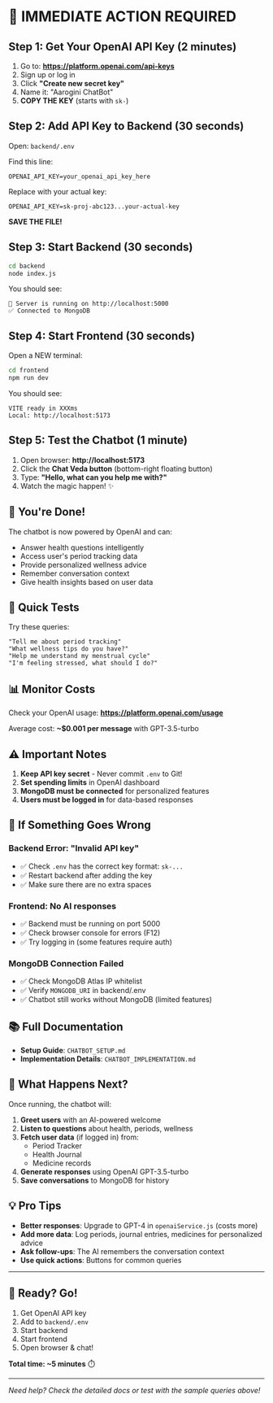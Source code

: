 # 🎯 IMMEDIATE ACTION REQUIRED

## Step 1: Get Your OpenAI API Key (2 minutes)

1. Go to: **https://platform.openai.com/api-keys**
2. Sign up or log in
3. Click **"Create new secret key"**
4. Name it: "Aarogini ChatBot"
5. **COPY THE KEY** (starts with `sk-`)

## Step 2: Add API Key to Backend (30 seconds)

Open: `backend/.env`

Find this line:
```env
OPENAI_API_KEY=your_openai_api_key_here
```

Replace with your actual key:
```env
OPENAI_API_KEY=sk-proj-abc123...your-actual-key
```

**SAVE THE FILE!**

## Step 3: Start Backend (30 seconds)

```bash
cd backend
node index.js
```

You should see:
```
🚀 Server is running on http://localhost:5000
✅ Connected to MongoDB
```

## Step 4: Start Frontend (30 seconds)

Open a NEW terminal:

```bash
cd frontend
npm run dev
```

You should see:
```
VITE ready in XXXms
Local: http://localhost:5173
```

## Step 5: Test the Chatbot (1 minute)

1. Open browser: **http://localhost:5173**
2. Click the **Chat Veda button** (bottom-right floating button)
3. Type: **"Hello, what can you help me with?"**
4. Watch the magic happen! ✨

## 🎉 You're Done!

The chatbot is now powered by OpenAI and can:
- Answer health questions intelligently
- Access user's period tracking data
- Provide personalized wellness advice
- Remember conversation context
- Give health insights based on user data

## 🧪 Quick Tests

Try these queries:

```
"Tell me about period tracking"
"What wellness tips do you have?"
"Help me understand my menstrual cycle"
"I'm feeling stressed, what should I do?"
```

## 📊 Monitor Costs

Check your OpenAI usage:
**https://platform.openai.com/usage**

Average cost: **~$0.001 per message** with GPT-3.5-turbo

## ⚠️ Important Notes

1. **Keep API key secret** - Never commit `.env` to Git!
2. **Set spending limits** in OpenAI dashboard
3. **MongoDB must be connected** for personalized features
4. **Users must be logged in** for data-based responses

## 🐛 If Something Goes Wrong

### Backend Error: "Invalid API key"
- ✅ Check `.env` has the correct key format: `sk-...`
- ✅ Restart backend after adding the key
- ✅ Make sure there are no extra spaces

### Frontend: No AI responses
- ✅ Backend must be running on port 5000
- ✅ Check browser console for errors (F12)
- ✅ Try logging in (some features require auth)

### MongoDB Connection Failed
- ✅ Check MongoDB Atlas IP whitelist
- ✅ Verify `MONGODB_URI` in backend/.env
- ✅ Chatbot still works without MongoDB (limited features)

## 📚 Full Documentation

- **Setup Guide**: `CHATBOT_SETUP.md`
- **Implementation Details**: `CHATBOT_IMPLEMENTATION.md`

## 🎯 What Happens Next?

Once running, the chatbot will:

1. **Greet users** with an AI-powered welcome
2. **Listen to questions** about health, periods, wellness
3. **Fetch user data** (if logged in) from:
   - Period Tracker
   - Health Journal  
   - Medicine records
4. **Generate responses** using OpenAI GPT-3.5-turbo
5. **Save conversations** to MongoDB for history

## 💡 Pro Tips

- **Better responses**: Upgrade to GPT-4 in `openaiService.js` (costs more)
- **Add more data**: Log periods, journal entries, medicines for personalized advice
- **Ask follow-ups**: The AI remembers the conversation context
- **Use quick actions**: Buttons for common queries

---

## 🚀 Ready? Go!

1. Get OpenAI API key
2. Add to `backend/.env`
3. Start backend
4. Start frontend  
5. Open browser & chat!

**Total time: ~5 minutes** ⏱️

---

*Need help? Check the detailed docs or test with the sample queries above!*
